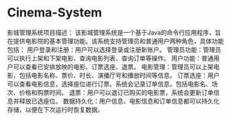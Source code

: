 # Cinema-System
影城管理系统项目描述：  该影城管理系统是一个基于Java的命令行应用程序，旨在提供电影院的基本管理功能。该系统支持管理员和普通用户两种角色，具体功能包括：  用户登录和注册：用户可以选择登录或注册新账户。  管理员功能：管理员可以执行上架和下架电影、查询电影列表、查询订单等操作。  用户功能：普通用户可以查看已安排放映的电影、订票选座、退票。  电影管理：管理员可以上架电影，包括电影名称、票价、时长、演播厅号和播放时间等信息。  订票选座：用户可以查看电影信息，选择座位进行订票。系统会记录订单信息，包括电影名、场次、价格和购票时间。  退票：用户可以退订已购买的电影票，系统会更新订单信息并释放已选座位。  数据持久化：用户信息、电影信息和订单信息都可以持久化存储，以便在下次运行时恢复数据。
